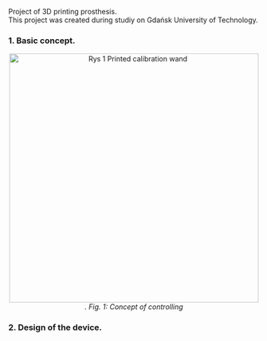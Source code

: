 Project of 3D printing prosthesis.
<br>
This project was created during studiy on Gdańsk University of Technology.

<h3>1. Basic concept.</h3>

<p align="center">
  <img src="https://github.com/user-attachments/assets/3eeb02d8-85c6-4625-a67d-8c9f3cadc35a" alt="Rys 1 Printed calibration wand" width="500"/>
  <br>
  <em>. Fig. 1: Concept of controlling </em>
</p>

<h3>2. Design of the device.</h3>
